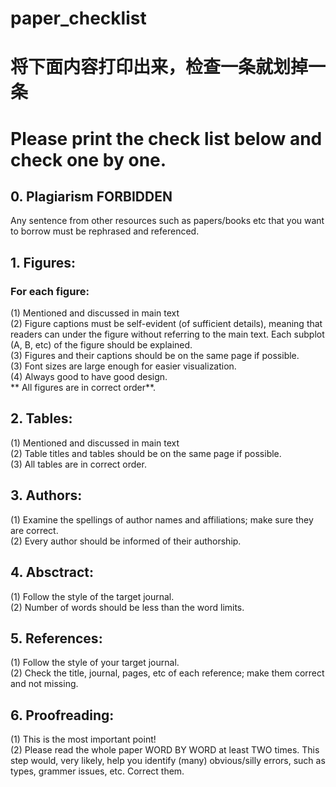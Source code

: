 # paper_checklist

# 将下面内容打印出来，检查一条就划掉一条
# Please print the check list below and check one by one.

## 0. Plagiarism FORBIDDEN
Any sentence from other resources such as papers/books etc that you want to borrow must be rephrased and referenced.

## 1. Figures:
 ### For each figure:
(1) Mentioned and discussed in main text<br>
(2) Figure captions must be self-evident (of sufficient details), meaning that readers can under the figure without referring to the main text. Each subplot (A, B, etc) of the figure should be explained. <br>
(3) Figures and their captions should be on the same page if possible.<br>
(3) Font sizes are large enough for easier visualization.<br>
(4) Always good to have good design.<br>
** All figures are in correct order**.<br>

## 2. Tables:
(1) Mentioned and discussed in main text<br>
(2) Table titles and tables should be on the same page if possible.<br>
(3) All tables are in correct order.<br>

## 3. Authors:
(1) Examine the spellings of author names and affiliations; make sure they are correct.<br>
(2) Every author should be informed of their authorship.<br>

## 4. Absctract:
(1) Follow the style of the target journal.<br>
(2) Number of words should be less than the word limits.<br>

## 5. References:
(1) Follow the style of your target journal.<br>
(2) Check the title, journal, pages, etc of each reference; make them correct and not missing.<br>

## 6. Proofreading:
(1) This is the most important point! <br>
(2) Please read the whole paper WORD BY WORD at least TWO times. This step would, very likely, help you identify (many) obvious/silly errors, such as types, grammer issues, etc. Correct them.<br>
